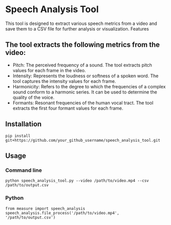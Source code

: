 
# Speech Analysis Tool

This tool is designed to extract various speech metrics from a video and save them to a CSV file for further analysis or visualization.
Features

## The tool extracts the following metrics from the video:

- Pitch: The perceived frequency of a sound. The tool extracts pitch values for each frame in the video.
- Intensity: Represents the loudness or softness of a spoken word. The tool captures the intensity values for each frame.
- Harmonicity: Refers to the degree to which the frequencies of a complex sound conform to a harmonic series. It can be used to determine the quality of the voice.
- Formants: Resonant frequencies of the human vocal tract. The tool extracts the first four formant values for each frame.

## Installation

```
pip install git+https://github.com/your_github_username/speech_analysis_tool.git
```

## Usage

### Command line

```
python speech_analysis_tool.py --video /path/to/video.mp4 --csv /path/to/output.csv

```

### Python 
```
from measure import speech_analysis
speech_analysis.file_process('/path/to/video.mp4', '/path/to/output.csv')
```